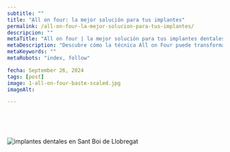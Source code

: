 ```yaml
---
subtitle: ""
title: "All on four: la mejor solución para tus implantes"
permalink: /all-on-four-la-mejor-solucion-para-tus-implantes/
descripcion: ""
metaTitle: "All on four | la mejor solución para tus implantes dentales en Sant Boi de Llobregat"
metaDescription: "Descubre cómo la técnica All on Four puede transformar tu sonrisa con implantes dentales en un solo día. En Centre Dental Basté, ofrecemos soluciones avanzadas para una boca completa y funcional. ¡Recupera tu confianza y estética dental hoy mismo!"
metaKeywords: ""
metaRobots: "index, follow"

fecha: September 26, 2024
tags: [post]
image: 1-all-on-four-baste-scaled.jpg
imageAlt: 

---
```



 

 

![implantes dentales en Sant Boi de Llobregat](/assets/static/images/blog/blog-inner/implantes-dentales-1dia-300x176.jpg)
